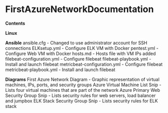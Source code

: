 # FirstAzureNetworkDocumentation

**Contents**

**Linux**



**Ansible**
ansible.cfg - Changed to use administrator account for SSH connections
ELKsetup.yml - Configure ELK VM with Docker
pentest.yml - Configure Web VM with Docker
hosts.md - Hosts file with VM IPs added
filebeat-configuration.yml - Configure filebeat
filebeat-playbook.yml - Install and launch filebeat
metricbeat-configuration.yml - Configure filebeat
metricbeat-playbook.yml - Install and launch filebeat
 
**Diagrams**
First Azure Network Diagram - Graphic representation of virtual machines, IPs, ports, and security groups
Azure Virtual Machine List Snip - Lists four virtual machines that are part of the network
Azure Primary Web Security Group Snip - Lists security rules for web servers, load balancer and jumpbox
ELK Stack Security Group Snip - Lists security rules for ELK stack
